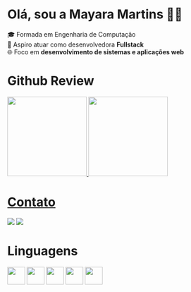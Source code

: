 # Olá, sou a Mayara Martins 👩‍💻

🎓 Formada em Engenharia de Computação  
🚀 Aspiro atuar como desenvolvedora **Fullstack**  
🌐 Foco em **desenvolvimento de sistemas e aplicações web**

# Github Review

<div>
<a href="https://github.com/seu-usuário-aqui">
<img loading="lazy" height="180em" src="https://github-readme-stats.vercel.app/api/top-langs/?username=mayaram4rtins&layout=compact&langs_count=7&theme=dracula"/>
<img loading="lazy" height="180em" src="https://github-readme-stats.vercel.app/api?username=mayaram4rtins&show_icons=true&theme=dracula&include_all_commits=true&count_private=true"/>
</div>
  
# Contato
<div>
<a href = "mailto:mmayara.nmartins@gmail.com"><img loading="lazy" src="https://img.shields.io/badge/Gmail-D14836?style=for-the-badge&logo=gmail&logoColor=white" target="_blank"></a>
<a href="https://www.linkedin.com/in/mayara-martins-844299123/" target="_blank"><img loading="lazy" src="https://img.shields.io/badge/-LinkedIn-%230077B5?style=for-the-badge&logo=linkedin&logoColor=white" target="_blank"></a>   
</div>

# Linguagens
<img loading="lazy" src="https://cdn.jsdelivr.net/gh/devicons/devicon@latest/icons/java/java-original.svg" width="40" height="40"/> <img loading="lazy" src="https://cdn.jsdelivr.net/gh/devicons/devicon@latest/icons/python/python-original.svg" width="40" height="40"/> <img loading="lazy" src="https://cdn.jsdelivr.net/gh/devicons/devicon@latest/icons/mysql/mysql-original.svg" width="40" height="40"/> <img loading="lazy" src="https://cdn.jsdelivr.net/gh/devicons/devicon@latest/icons/csharp/csharp-original.svg" width="40" height="40"/> <img src="https://cdn.jsdelivr.net/gh/devicons/devicon@latest/icons/markdown/markdown-original.svg" width="40" height="40"/>

